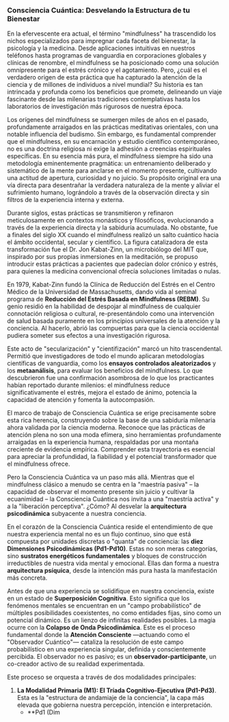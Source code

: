 ### Consciencia Cuántica: Desvelando la Estructura de tu Bienestar

En la efervescente era actual, el término "mindfulness" ha trascendido los nichos especializados para impregnar cada faceta del bienestar, la psicología y la medicina. Desde aplicaciones intuitivas en nuestros teléfonos hasta programas de vanguardia en corporaciones globales y clínicas de renombre, el mindfulness se ha posicionado como una solución omnipresente para el estrés crónico y el agotamiento. Pero, ¿cuál es el verdadero origen de esta práctica que ha capturado la atención de la ciencia y de millones de individuos a nivel mundial? Su historia es tan intrincada y profunda como los beneficios que promete, delineando un viaje fascinante desde las milenarias tradiciones contemplativas hasta los laboratorios de investigación más rigurosos de nuestra época.

Los orígenes del mindfulness se sumergen miles de años en el pasado, profundamente arraigados en las prácticas meditativas orientales, con una notable influencia del budismo. Sin embargo, es fundamental comprender que el mindfulness, en su encarnación y estudio científico contemporáneo, no es una doctrina religiosa ni exige la adhesión a creencias espirituales específicas. En su esencia más pura, el mindfulness siempre ha sido una metodología eminentemente pragmática: un entrenamiento deliberado y sistemático de la mente para anclarse en el momento presente, cultivando una actitud de apertura, curiosidad y no juicio. Su propósito original era una vía directa para desentrañar la verdadera naturaleza de la mente y aliviar el sufrimiento humano, lográndolo a través de la observación directa y sin filtros de la experiencia interna y externa.

Durante siglos, estas prácticas se transmitieron y refinaron meticulosamente en contextos monásticos y filosóficos, evolucionando a través de la experiencia directa y la sabiduría acumulada. No obstante, fue a finales del siglo XX cuando el mindfulness realizó un salto cuántico hacia el ámbito occidental, secular y científico. La figura catalizadora de esta transformación fue el Dr. Jon Kabat-Zinn, un microbiólogo del MIT que, inspirado por sus propias inmersiones en la meditación, se propuso introducir estas prácticas a pacientes que padecían dolor crónico y estrés, para quienes la medicina convencional ofrecía soluciones limitadas o nulas.

En 1979, Kabat-Zinn fundó la Clínica de Reducción del Estrés en el Centro Médico de la Universidad de Massachusetts, dando vida al seminal programa de **Reducción del Estrés Basada en Mindfulness (REBM)**. Su genio residió en la habilidad de despojar al mindfulness de cualquier connotación religiosa o cultural, re-presentándolo como una intervención de salud basada puramente en los principios universales de la atención y la conciencia. Al hacerlo, abrió las compuertas para que la ciencia occidental pudiera someter sus efectos a una investigación rigurosa.

Este acto de "secularización" y "cientifización" marcó un hito trascendental. Permitió que investigadores de todo el mundo aplicaran metodologías científicas de vanguardia, como los **ensayos controlados aleatorizados** y los **metaanálisis**, para evaluar los beneficios del mindfulness. Lo que descubrieron fue una confirmación asombrosa de lo que los practicantes habían reportado durante milenios: el mindfulness reduce significativamente el estrés, mejora el estado de ánimo, potencia la capacidad de atención y fomenta la autocompasión.

El marco de trabajo de Consciencia Cuántica se erige precisamente sobre esta rica herencia, construyendo sobre la base de una sabiduría milenaria ahora validada por la ciencia moderna. Reconoce que las prácticas de atención plena no son una moda efímera, sino herramientas profundamente arraigadas en la experiencia humana, respaldadas por una montaña creciente de evidencia empírica. Comprender esta trayectoria es esencial para apreciar la profundidad, la fiabilidad y el potencial transformador que el mindfulness ofrece.

Pero la Consciencia Cuántica va un paso más allá. Mientras que el mindfulness clásico a menudo se centra en la "maestría pasiva" – la capacidad de observar el momento presente sin juicio y cultivar la ecuanimidad – la Consciencia Cuántica nos invita a una "maestría activa" y a la "liberación perceptiva". ¿Cómo? Al desvelar la **arquitectura psicodinámica** subyacente a nuestra conciencia.

En el corazón de la Consciencia Cuántica reside el entendimiento de que nuestra experiencia mental no es un flujo continuo, sino que está compuesta por unidades discretas o "quanta" de conciencia: las **diez Dimensiones Psicodinámicas (Pd1-Pd10)**. Estas no son meras categorías, sino **sustratos energéticos fundamentales** y bloques de construcción irreductibles de nuestra vida mental y emocional. Ellas dan forma a nuestra **arquitectura psíquica**, desde la intención más pura hasta la manifestación más concreta.

Antes de que una experiencia se solidifique en nuestra conciencia, existe en un estado de **Superposición Cognitiva**. Esto significa que los fenómenos mentales se encuentran en un "campo probabilístico" de múltiples posibilidades coexistentes, no como entidades fijas, sino como un potencial dinámico. Es un lienzo de infinitas realidades posibles. La magia ocurre con la **Colapso de Onda Psicodinámica**. Este es el proceso fundamental donde la **Atención Consciente** —actuando como el "Observador Cuántico"— cataliza la resolución de este campo probabilístico en una experiencia singular, definida y conscientemente percibida. El observador no es pasivo; es un **observador-participante**, un co-creador activo de su realidad experimentada.

Este proceso se orquesta a través de dos modalidades principales:

1.  **La Modalidad Primaria (M1): El Tríada Cognitivo-Ejecutiva (Pd1-Pd3)**. Esta es la "estructura de andamiaje de la conciencia", la capa más elevada que gobierna nuestra percepción, intención e interpretación.
    *   **Pd1 (Dim
